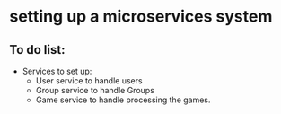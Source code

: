 # setting up a microservices system
## To do list:
- Services to set up:
  - User service to handle users
  - Group service to handle Groups
  - Game service to handle processing the games. 
